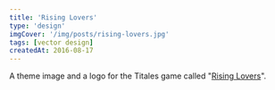 ```yaml
---
title: 'Rising Lovers'
type: 'design'
imgCover: '/img/posts/rising-lovers.jpg'
tags: [vector design]
createdAt: 2016-08-17
---
```


A theme image and a logo for the Titales game called "[Rising Lovers](http://www.risinglovers.com/)".
<!--more-->